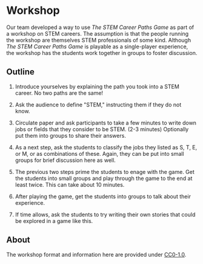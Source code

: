# Workshop

Our team developed a way to use _The STEM Career Paths Game_
as part of a workshop on STEM careers. 
The assumption is that the people running the workshop are themselves
STEM professionals of some kind.
Although _The STEM Career Paths Game_ is playable as a single-player experience,
the workshop has the students work together in groups to foster discussion.

## Outline

1. Introduce yourselves by explaining the path you took into a STEM career. No two paths are the same!

1. Ask the audience to define "STEM," instructing them if they do not know.

1. Circulate paper and ask participants to take a few minutes to write down jobs or fields that they consider to be STEM. (2-3 minutes)
 Optionally put them into groups to share their answers. 

1. As a next step, ask the students to classify the jobs they listed as S, T, E, or M, or as combinations of these.
Again, they can be put into small groups for brief discussion here as well.

1. The previous two steps prime the students to enage with the game. Get the students into small groups
and play through the game to the end at least  twice. This can take about 10 minutes.

1. After playing the game, get the students into groups to talk about their experience. 

1. If time allows, ask the students to try writing their own stories that could be explored in a game like this.

## About

The workshop format and information here are provided under
[CC0-1.0](https://creativecommons.org/publicdomain/zero/1.0/).
